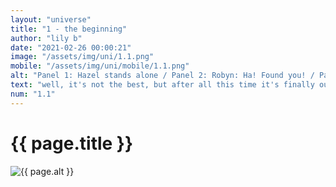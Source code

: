 ```yaml
--- 
layout: "universe" 
title: "1 - the beginning" 
author: "lily b" 
date: "2021-02-26 00:00:21" 
image: "/assets/img/uni/1.1.png" 
mobile: "/assets/img/uni/mobile/1.1.png"
alt: "Panel 1: Hazel stands alone / Panel 2: Robyn: Ha! Found you! / Panel 3: Hazel: Robyn? What are you doing here? - Robyn: Looking for you. What are *you* doing out here anyway? / Panel 4: Hazel: Oh, just thinking." 
text: "well, it's not the best, but after all this time it's finally out there. it's refreshing to have finally published this" 
num: "1.1" 
--- 
```

 
<h1>{{ page.title }}</h1> 
<picture>
    <source media="all and (orientation: landscape)" srcset="{{ site.baseurl }}{{ page.image }}">
    <source media="all and (orientation: portrait)" srcset="{{ site.baseurl }}{{ page.mobile }}">
    <img src="{{ site.baseurl }}{{ page.image }}" alt="{{ page.alt }}" title="{{ page.text }}">
</picture>